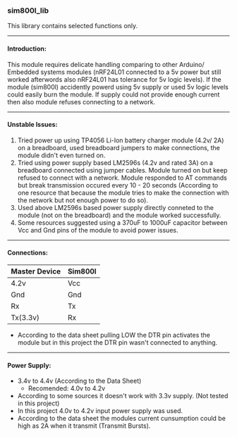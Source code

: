 ### sim800l_lib

This library contains selected functions only.   

---
#### Introduction:

This module requires delicate handling comparing to other Arduino/ Embedded systems modules (nRF24L01  connected to a 5v power but still worked afterwords also nRF24L01 has tolerance for 5v logic levels). If the module (sim800l) accidently powerd using 5v supply or used 5v logic levels could easily burn the module. If supply could not provide enough current then also module refuses connecting to a network.

---
#### Unstable Issues:
1. Tried power up using TP4056 Li-Ion battery charger module (4.2v/ 2A) on a breadboard, used breadboard jumpers to make connections, the module didn't even turned on.   
2. Tried using power supply based LM2596s (4.2v and rated 3A) on a breadboard connected using jumper cables. Module turned on but keep refused to connect with a network. Module responded to AT commands but  break transmission occured every 10 - 20 seconds (According to one resource that because the module tries to make the connection with the network but not enough power to do so).  
3. Used above LM2596s based power supply directly conneted to the module (not on the breadboard) and  the module worked successfully.
4. Some resources suggested using a 370uF to 1000uF capacitor between Vcc and Gnd pins of the module to avoid power issues.

---
#### Connections:
| Master Device | Sim800l |
| --- | --- |
|4.2v | Vcc  |
|Gnd | Gnd  |
|Rx | Tx |
|Tx(3.3v) | Rx |  


* According to the data sheet pulling LOW the DTR pin activates the module but in this project the DTR pin wasn't connected to anything.

---
#### Power Supply: 
* 3.4v to 4.4v (According to the Data Sheet)  
  * Recomended: 4.0v to 4.2v 
* According to some sources it doesn't work with 3.3v supply. (Not tested in this project)  
* In this project 4.0v to 4.2v input power supply was used.  
* According to the data sheet the modules current cunsumption could be high as 2A when it transmit (Transmit Bursts).  

